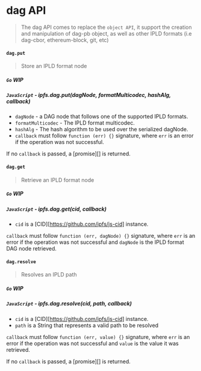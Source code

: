 dag API
=======

> The dag API comes to replace the `object API`, it support the creation and manipulation of dag-pb object, as well as other IPLD formats (i.e dag-cbor, ethereum-block, git, etc)

#### `dag.put`

> Store an IPLD format node

##### `Go` **WIP**

##### `JavaScript` - ipfs.dag.put(dagNode, formatMulticodec, hashAlg, callback)

- `dagNode` - a DAG node that follows one of the supported IPLD formats.
- `formatMulticodec` - The IPLD format multicodec.
- `hashAlg` - The hash algorithm to be used over the serialized dagNode.
- `callback` must follow `function (err) {}` signature, where `err` is an error if the operation was not successful.

If no `callback` is passed, a [promise][] is returned.

#### `dag.get`

> Retrieve an IPLD format node

##### `Go` **WIP**

##### `JavaScript` - ipfs.dag.get(cid, callback)

- `cid` is a [CID][https://github.com/ipfs/js-cid] instance.

`callback` must follow `function (err, dagNode) {}` signature, where `err` is an error if the operation was not successful and `dagNode` is the IPLD format DAG node retrieved.

#### `dag.resolve`

> Resolves an IPLD path

##### `Go` **WIP**

##### `JavaScript` - ipfs.dag.resolve(cid, path, callback)

- `cid` is a [CID][https://github.com/ipfs/js-cid] instance.
- `path` is a String that represents a valid path to be resolved

`callback` must follow `function (err, value) {}` signature, where `err` is an error if the operation was not successful and `value` is the value it was retrieved.

If no `callback` is passed, a [promise][] is returned.
